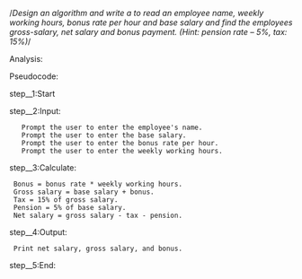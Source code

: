 /*Design an algorithm and write a to read an employee name, weekly working hours, bonus rate per hour and base salary and find the employees gross-salary,
net salary and bonus payment. (Hint: pension rate – 5%, tax: 15%)*/

Analysis:


Pseudocode:

step__1:Start

step__2:Input:

       Prompt the user to enter the employee's name.
       Prompt the user to enter the base salary.
       Prompt the user to enter the bonus rate per hour.
       Prompt the user to enter the weekly working hours.

step__3:Calculate:

     Bonus = bonus rate * weekly working hours.
     Gross salary = base salary + bonus.
     Tax = 15% of gross salary.
     Pension = 5% of base salary.
     Net salary = gross salary - tax - pension.

step__4:Output:

     Print net salary, gross salary, and bonus.

step__5:End:
